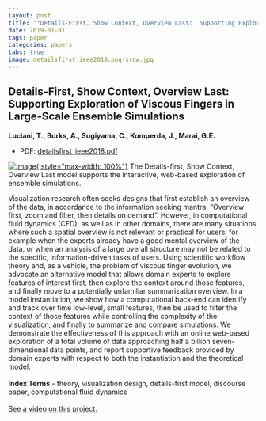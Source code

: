 ```yaml
---
layout: post
title: '"Details-First, Show Context, Overview Last:  Supporting Exploration of Viscous Fingers in Large-Scale Ensemble Simulations"'
date: 2019-01-01
tags: paper
categories: papers
tabs: true
image: detailsfirst_ieee2018.png-srcw.jpg
---
```


## Details-First, Show Context, Overview Last:  Supporting Exploration of Viscous Fingers in Large-Scale Ensemble Simulations
**Luciani, T., Burks, A., Sugiyama, C., Komperda, J., Marai, G.E.**
- PDF: [detailsfirst_ieee2018.pdf](/documents/detailsfirst_ieee2018.pdf)


[![image](https://www.evl.uic.edu/output/originals/detailsfirst_ieee2018.png-srcw.jpg){:style="max-width: 100%"}](https://www.evl.uic.edu/output/originals/detailsfirst_ieee2018.png-srcw.jpg)
The Details-first, Show Context, Overview Last model supports the interactive, web-based exploration of ensemble simulations.

Visualization research often seeks designs that first establish an overview of the data, in accordance to the information seeking mantra: &ldquo;Overview first, zoom and filter, then details on demand&rdquo;. However, in computational fluid dynamics (CFD), as well as in other domains, there are many situations where such a spatial overview is not relevant or practical for users, for example when the experts already have a good mental overview of the data, or when an analysis of a large overall structure may not be related to the specific, information-driven tasks of users. Using scientific workflow theory and, as a vehicle, the problem of viscous finger evolution, we advocate an alternative model that allows domain experts to explore features of interest first, then explore the context around those features, and finally move to a potentially unfamiliar summarization overview. In a model instantiation, we show how a computational back-end can identify and track over time low-level, small features, then be used to filter the context of those features while controlling the complexity of the visualization, and finally to summarize and compare simulations. We demonstrate the effectiveness of this approach with an online web-based exploration of a total volume of data approaching half a billion seven-dimensional data points, and report supportive feedback provided by domain experts with respect to both the instantiation and the theoretical model.<br><br>
<strong>Index Terms</strong> - theory, visualization design, details-first model, discourse paper, computational fluid dynamics<br><br>
<a href="https://youtu.be/q-_KM_oRgxk">See a video on this project.</a>